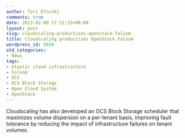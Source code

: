 ```yaml
---
author: Teri Elniski
comments: true
date: 2013-02-09 17:12:33+00:00
layout: post
slug: cloudscaling-productizes-openstack-folsom
title: Cloudscaling productizes OpenStack Folsom
wordpress_id: 5650
old_categories:
- News
tags:
- elastic cloud infrastructure
- Folsom
- OCS
- OCS Block Storage
- Open Cloud System
- OpenStack
---
```


Cloudscaling has also developed an OCS Block Storage scheduler that maximizes volume dispersion on a per-tenant basis, improving fault tolerance by reducing the impact of infrastructure failures on tenant volumes.
